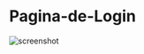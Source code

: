 # Pagina-de-Login
![screenshot](https://github.com/paulovictor7236/Pagina-de-Login/assets/165399377/5f512901-3d3e-4fe4-934c-ee87fa754153)
